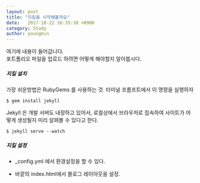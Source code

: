 ```yaml
---
layout: post
title: "지킬을 시작해볼까요"
date:   2017-10-22 16:35:38 +0900
category: Study
author: youngmin
---
```


여기에 내용이 들어갑니다.  
포트폴리오 파일을 업로드 하려면 어떻게 해야할지 알아봅시다.

##### 지킬 설치  
  
가장 쉬운방법은 RubyGems 를 사용하는 것. 터미널 프롬프트에서 이 명령을 실행하자  

```
$ gem install jekyll
```

  
Jekyll 은 개발 서버도 내장하고 있어서, 로컬상에서 브라우저로 접속하여 사이트가 어떻게 생성될지 미리 살펴볼 수 있다고 한다.

```
$ jekyll serve --watch
```

##### 지킬 설정
- _config.yml 에서 환경설정을 할 수 있다.

- 바깥의 index.html에서 블로그 레이아웃을 설정.

